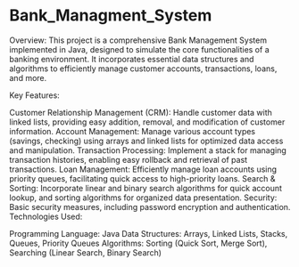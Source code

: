 # Bank_Managment_System
Overview: This project is a comprehensive Bank Management System implemented in Java, designed to simulate the core functionalities of a banking environment. It incorporates essential data structures and algorithms to efficiently manage customer accounts, transactions, loans, and more.

Key Features:

Customer Relationship Management (CRM): Handle customer data with linked lists, providing easy addition, removal, and modification of customer information.
Account Management: Manage various account types (savings, checking) using arrays and linked lists for optimized data access and manipulation.
Transaction Processing: Implement a stack for managing transaction histories, enabling easy rollback and retrieval of past transactions.
Loan Management: Efficiently manage loan accounts using priority queues, facilitating quick access to high-priority loans.
Search & Sorting: Incorporate linear and binary search algorithms for quick account lookup, and sorting algorithms for organized data presentation.
Security: Basic security measures, including password encryption and authentication.
Technologies Used:

Programming Language: Java
Data Structures: Arrays, Linked Lists, Stacks, Queues, Priority Queues
Algorithms: Sorting (Quick Sort, Merge Sort), Searching (Linear Search, Binary Search)
